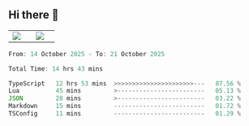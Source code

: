 ## Hi there 👋

<p align="center">
  <table align="center">
  <tr border="none">
  <td width="35%" align="center">
    <img  align="center"  src="http://github-profile-summary-cards.vercel.app/api/cards/stats?username=ricepunk&theme=github_dark" />
  </td>
    
  <td width="65%" align="center">
    <img  align="center"  src="http://github-profile-summary-cards.vercel.app/api/cards/profile-details?username=ricepunk&theme=github_dark" />
  </td>
  </tr>
  </table>
</p>

<!--START_SECTION:waka-->

```typescript
From: 14 October 2025 - To: 21 October 2025

Total Time: 14 hrs 43 mins

TypeScript   12 hrs 53 mins  >>>>>>>>>>>>>>>>>>>>>>---   87.56 %
Lua          45 mins         >------------------------   05.13 %
JSON         28 mins         >------------------------   03.22 %
Markdown     15 mins         -------------------------   01.72 %
TSConfig     11 mins         -------------------------   01.29 %
```

<!--END_SECTION:waka-->
